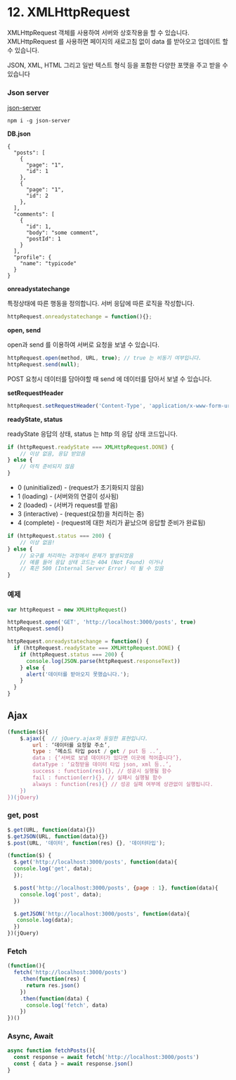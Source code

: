 # 12. XMLHttpRequest

XMLHttpRequest 객체를 사용하여 서버와 상호작용을 할 수 있습니다. XMLHttpRequest 를 사용하면 페이지의 새로고침 없이 data 를 받아오고 업데이트 할 수 있습니다.

JSON, XML, HTML 그리고 일반 텍스트 형식 등을 포함한 다양한 포맷을 주고 받을 수 있습니다

### Json server

[json-server](https://github.com/typicode/json-server)

```text
npm i -g json-server
```

**DB.json**

```text
{
  "posts": [
    {
      "page": "1",
      "id": 1
    },
    {
      "page": "1",
      "id": 2
    },
  ],
  "comments": [
    {
      "id": 1,
      "body": "some comment",
      "postId": 1
    }
  ],
  "profile": {
    "name": "typicode"
  }
}
```

**onreadystatechange**

특정상태에 따른 행동을 정의합니다. 서버 응답에 따른 로직을 작성합니다.

```javascript
httpRequest.onreadystatechange = function(){};
```

**open, send**

open과 send 를 이용하여 서버로 요청을 보낼 수 있습니다.

```javascript
httpRequest.open(method, URL, true); // true 는 비동기 여부입니다.
httpRequest.send(null);
```

POST 요청시 데이터를 담아야할 때 send 에 데이터를 담아서 보낼 수 있습니다.

**setRequestHeader**

```javascript
httpRequest.setRequestHeader('Content-Type', 'application/x-www-form-urlencoded');
```

**readyState, status**

readyState 응답의 상태, status 는 http 의 응답 상태 코드입니다.

```javascript
if (httpRequest.readyState === XMLHttpRequest.DONE) {
    // 이상 없음, 응답 받았음
} else {
    // 아직 준비되지 않음
}
```

* 0 \(uninitialized\) - \(request가 초기화되지 않음\)
* 1 \(loading\) - \(서버와의 연결이 성사됨\)
* 2 \(loaded\) - \(서버가 request를 받음\)
* 3 \(interactive\) - \(request\(요청\)을 처리하는 중\)
* 4 \(complete\) - \(request에 대한 처리가 끝났으며 응답할 준비가 완료됨\)

```javascript
if (httpRequest.status === 200) {
    // 이상 없음!
} else {
    // 요구를 처리하는 과정에서 문제가 발생되었음
    // 예를 들어 응답 상태 코드는 404 (Not Found) 이거나
    // 혹은 500 (Internal Server Error) 이 될 수 있음
}
```

### 예제

```javascript
var httpRequest = new XMLHttpRequest()

httpRequest.open('GET', 'http://localhost:3000/posts', true)
httpRequest.send()

httpRequest.onreadystatechange = function() {
  if (httpRequest.readyState === XMLHttpRequest.DONE) {
    if (httpRequest.status === 200) {
      console.log(JSON.parse(httpRequest.responseText))
    } else {
      alert('데이터를 받아오지 못했습니다.');
    }
  }
}
```

## Ajax

```javascript
(function($){
    $.ajax({  // jQuery.ajax와 동일한 표현입니다.
        url : ‘데이터를 요청할 주소’,
        type : ‘메소드 타입 post / get / put 등 ..’,
        data : {‘서버로 보낼 데이터가 있다면 이곳에 적어줍니다’},
        dataType : ‘요청받을 데이터 타입 json, xml 등..’,
        success : function(res){}, // 성공시 실행될 함수
        fail : function(err){}, // 실패시 실행될 함수
        always : function(res){} // 성공 실패 여부에 상관없이 실행됩니다.
    })
})(jQuery)
```

### get, post

```javascript
$.get(URL, function(data){})        
$.getJSON(URL, function(data){})
$.post(URL, '데이터', function(res) {}, '데이터타입');
```

```javascript
(function($) {
  $.get('http://localhost:3000/posts', function(data){
  console.log('get', data);
  });

  $.post('http://localhost:3000/posts', {page : 1}, function(data){
    console.log('post', data);
  })

  $.getJSON('http://localhost:3000/posts', function(data){
   console.log(data);
  })
})(jQuery)
```

### Fetch

```javascript
(function(){
  fetch('http://localhost:3000/posts')
    .then(function(res) {
      return res.json()
    })
    .then(function(data) {
      console.log('fetch', data)
    })
})()
```

### Async, Await

```javascript
async function fetchPosts(){
  const response = await fetch('http://localhost:3000/posts')
  const { data } = await response.json()
}
```

